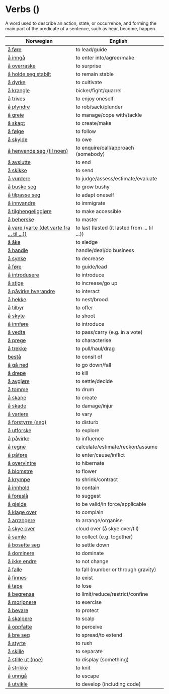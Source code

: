 # Verbs (<COUNT>)

A word used to describe an action, state, or occurrence, and forming the main part of the predicate of a sentence, such as hear, become, happen.

| Norwegian | English |
| --- | --- |
| [å føre](https://www.ordnett.no/search?language=no&phrase=å%20føre) | to lead/guide |
| [å inngå](https://www.ordnett.no/search?language=no&phrase=å%20inngå) | to enter into/agree/make |
| [å overraske](https://www.ordnett.no/search?language=no&phrase=å%20overraske) | to surprise |
| [å holde seg stabilt](https://www.ordnett.no/search?language=no&phrase=å%20holde%20seg%20stabilt) | to remain stable |
| [å dyrke](https://www.ordnett.no/search?language=no&phrase=å%20dyrke) | to cultivate |
| [å krangle](https://www.ordnett.no/search?language=no&phrase=å%20krangle) | bicker/fight/quarrel |
| [å trives](https://www.ordnett.no/search?language=no&phrase=å%20trives) | to enjoy oneself |
| [å plyndre](https://www.ordnett.no/search?language=no&phrase=å%20plyndre) | to rob/sack/plunder |
| [å greie](https://www.ordnett.no/search?language=no&phrase=å%20greie) | to manage/cope with/tackle |
| [å skapt](https://www.ordnett.no/search?language=no&phrase=å%20skapt) | to create/make |
| [å følge](https://www.ordnett.no/search?language=no&phrase=å%20følge) | to follow |
| [å skylde](https://www.ordnett.no/search?language=no&phrase=å%20skylde) | to owe |
| [å henvende seg (til noen)](https://www.ordnett.no/search?language=no&phrase=å%20henvende%20seg%20(til%20noen)) | to enquire/call/approach (somebody) |
| [å avslutte](https://www.ordnett.no/search?language=no&phrase=å%20avslutte) | to end |
| [å skikke](https://www.ordnett.no/search?language=no&phrase=å%20skikke) | to send |
| [å vurdere](https://www.ordnett.no/search?language=no&phrase=å%20vurdere) | to judge/assess/estimate/evaluate |
| [å buske seg](https://www.ordnett.no/search?language=no&phrase=å%20buske%20seg) | to grow bushy |
| [å tilpasse seg](https://www.ordnett.no/search?language=no&phrase=å%20tilpasse%20seg) | to adapt oneself |
| [å innvandre](https://www.ordnett.no/search?language=no&phrase=å%20innvandre) | to immigrate |
| [å tilghengeliggjøre](https://www.ordnett.no/search?language=no&phrase=å%20tilghengeliggjøre) | to make accessible |
| [å beherske](https://www.ordnett.no/search?language=no&phrase=å%20beherske) | to master |
| [å vare (varte (det varte fra ... til ...))](https://www.ordnett.no/search?language=no&phrase=å%20vare%20(varte%20(det%20varte%20fra%20...%20til%20...))) | to last (lasted (it lasted from ... til ...)) |
| [å åke](https://www.ordnett.no/search?language=no&phrase=å%20åke) | to sledge |
| [å handle](https://www.ordnett.no/search?language=no&phrase=å%20handle) | handle/deal/do business |
| [å synke](https://www.ordnett.no/search?language=no&phrase=å%20synke) | to decrease |
| [å føre](https://www.ordnett.no/search?language=no&phrase=å%20føre) | to guide/lead |
| [å introdusere](https://www.ordnett.no/search?language=no&phrase=å%20introdusere) | to introduce |
| [å stige](https://www.ordnett.no/search?language=no&phrase=å%20stige) | to increase/go up |
| [å påvirke hverandre](https://www.ordnett.no/search?language=no&phrase=å%20påvirke%20hverandre) | to interact |
| [å hekke](https://www.ordnett.no/search?language=no&phrase=å%20hekke) | to nest/brood |
| [å tilbyr](https://www.ordnett.no/search?language=no&phrase=å%20tilbyr) | to offer |
| [å skyte](https://www.ordnett.no/search?language=no&phrase=å%20skyte) | to shoot |
| [å innføre](https://www.ordnett.no/search?language=no&phrase=å%20innføre) | to introduce |
| [å vedta](https://www.ordnett.no/search?language=no&phrase=å%20vedta) | to pass/carry (e.g. in a vote) |
| [å prege](https://www.ordnett.no/search?language=no&phrase=å%20prege) | to characterise |
| [å trekke](https://www.ordnett.no/search?language=no&phrase=å%20trekke) | to pull/haul/drag |
| [bestå](https://www.ordnett.no/search?language=no&phrase=bestå) | to consit of |
| [å gå ned](https://www.ordnett.no/search?language=no&phrase=å%20gå%20ned) | to go down/fall |
| [å drepe](https://www.ordnett.no/search?language=no&phrase=å%20drepe) | to kill |
| [å avgjøre](https://www.ordnett.no/search?language=no&phrase=å%20avgjøre) | to settle/decide |
| [å tomme](https://www.ordnett.no/search?language=no&phrase=å%20tomme) | to drum |
| [å skape](https://www.ordnett.no/search?language=no&phrase=å%20skape) | to create |
| [å skade](https://www.ordnett.no/search?language=no&phrase=å%20skade) | to damage/injur |
| [å variere](https://www.ordnett.no/search?language=no&phrase=å%20variere) | to vary |
| [å forstyrre (seg)](https://www.ordnett.no/search?language=no&phrase=å%20forstyrre%20(seg)) | to disturb |
| [å utforske](https://www.ordnett.no/search?language=no&phrase=å%20utforske) | to explore |
| [å påvirke](https://www.ordnett.no/search?language=no&phrase=å%20påvirke) | to influence |
| [å regne](https://www.ordnett.no/search?language=no&phrase=å%20regne) | calculate/estimate/reckon/assume |
| [å påføre](https://www.ordnett.no/search?language=no&phrase=å%20påføre) | to enter/cause/inflict |
| [å overvintre](https://www.ordnett.no/search?language=no&phrase=å%20overvintre) | to hibernate |
| [å blomstre](https://www.ordnett.no/search?language=no&phrase=å%20blomstre) | to flower |
| [å krympe](https://www.ordnett.no/search?language=no&phrase=å%20krympe) | to shrink/contract |
| [å innhold](https://www.ordnett.no/search?language=no&phrase=å%20innhold) | to contain |
| [å foreslå](https://www.ordnett.no/search?language=no&phrase=å%20foreslå) | to suggest |
| [å gjelde](https://www.ordnett.no/search?language=no&phrase=å%20gjelde) | to be valid/in force/applicable |
| [å klage over](https://www.ordnett.no/search?language=no&phrase=å%20klage%20over) | to complain |
| [å arrangere](https://www.ordnett.no/search?language=no&phrase=å%20arrangere) | to arrange/organise |
| [å skye over](https://www.ordnett.no/search?language=no&phrase=å%20skye%20over) | cloud over (å skye over/til) |
| [å samle](https://www.ordnett.no/search?language=no&phrase=å%20samle) | to collect (e.g. together) |
| [å bosette seg](https://www.ordnett.no/search?language=no&phrase=å%20bosette%20seg) | to settle down |
| [å dominere](https://www.ordnett.no/search?language=no&phrase=å%20dominere) | to dominate |
| [å ikke endre](https://www.ordnett.no/search?language=no&phrase=å%20ikke%20endre) | to not change |
| [å falle](https://www.ordnett.no/search?language=no&phrase=å%20falle) | to fall (number or through gravity) |
| [å finnes](https://www.ordnett.no/search?language=no&phrase=å%20finnes) | to exist |
| [å tape](https://www.ordnett.no/search?language=no&phrase=å%20tape) | to lose |
| [å begrense](https://www.ordnett.no/search?language=no&phrase=å%20begrense) | to limit/reduce/restrict/confine |
| [å morjonere](https://www.ordnett.no/search?language=no&phrase=å%20morjonere) | to exercise |
| [å bevare](https://www.ordnett.no/search?language=no&phrase=å%20bevare) | to protect |
| [å skalpere](https://www.ordnett.no/search?language=no&phrase=å%20skalpere) | to scalp |
| [å oppfatte](https://www.ordnett.no/search?language=no&phrase=å%20oppfatte) | to perceive |
| [å bre seg](https://www.ordnett.no/search?language=no&phrase=å%20bre%20seg) | to spread/to extend |
| [å styrte](https://www.ordnett.no/search?language=no&phrase=å%20styrte) | to rush |
| [å skille](https://www.ordnett.no/search?language=no&phrase=å%20skille) | to separate |
| [å stille ut (noe)](https://www.ordnett.no/search?language=no&phrase=å%20stille%20ut%20(noe)) | to display (something) |
| [å strikke](https://www.ordnett.no/search?language=no&phrase=å%20strikke) | to knit |
| [å unngå](https://www.ordnett.no/search?language=no&phrase=å%20unngå) | to escape |
| [å utvikle](https://www.ordnett.no/search?language=no&phrase=å%20utvikle) | to develop (including code) |

